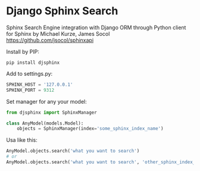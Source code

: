 # Django Sphinx Search

Sphinx Search Engine integration with Django ORM
through Python client for Sphinx by Michael Kurze, James Socol
https://github.com/jsocol/sphinxapi

Install by PIP:

```shell
pip install djsphinx
```

Add to settings.py:

```python
SPHINX_HOST = '127.0.0.1'
SPHINX_PORT = 9312
```

Set manager for any your model:

```python
from djsphinx import SphinxManager

class AnyModel(models.Model):
    objects = SphinxManager(index='some_sphinx_index_name')
```

Usa like this:

```python
AnyModel.objects.search('what you want to search')
# or
AnyModel.objects.search('what you want to search', 'other_sphinx_index_name')
```
